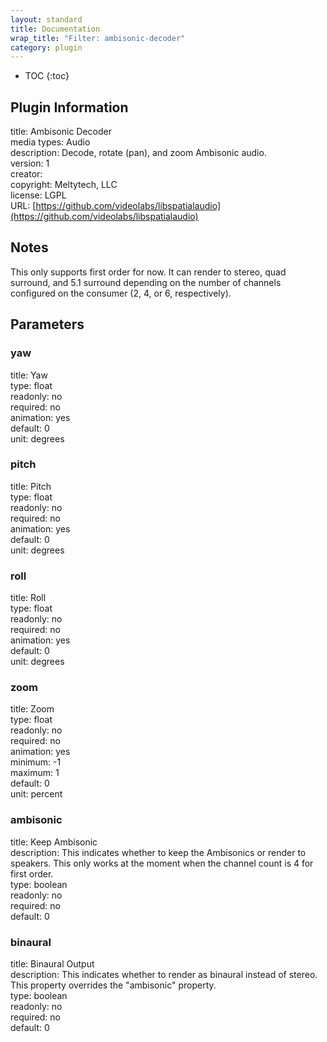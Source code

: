 ```yaml
---
layout: standard
title: Documentation
wrap_title: "Filter: ambisonic-decoder"
category: plugin
---
```

* TOC
{:toc}

## Plugin Information

title: Ambisonic Decoder  
media types:
Audio  
description: Decode, rotate (pan), and zoom Ambisonic audio.  
version: 1  
creator:   
copyright: Meltytech, LLC  
license: LGPL  
URL: [https://github.com/videolabs/libspatialaudio](https://github.com/videolabs/libspatialaudio)  

## Notes

This only supports first order for now. It can render to stereo, quad surround, and 5.1 surround depending on the number of channels configured on the consumer (2, 4, or 6, respectively).

## Parameters

### yaw

title: Yaw    
type: float  
readonly: no  
required: no  
animation: yes  
default: 0  
unit: degrees  

### pitch

title: Pitch    
type: float  
readonly: no  
required: no  
animation: yes  
default: 0  
unit: degrees  

### roll

title: Roll    
type: float  
readonly: no  
required: no  
animation: yes  
default: 0  
unit: degrees  

### zoom

title: Zoom    
type: float  
readonly: no  
required: no  
animation: yes  
minimum: -1  
maximum: 1  
default: 0  
unit: percent  

### ambisonic

title: Keep Ambisonic    
description:
This indicates whether to keep the Ambisonics or render to speakers. This only works at the moment when the channel count is 4 for first order.  
type: boolean  
readonly: no  
required: no  
default: 0  

### binaural

title: Binaural Output    
description:
This indicates whether to render as binaural instead of stereo. This property overrides the &quot;ambisonic&quot; property.  
type: boolean  
readonly: no  
required: no  
default: 0  

